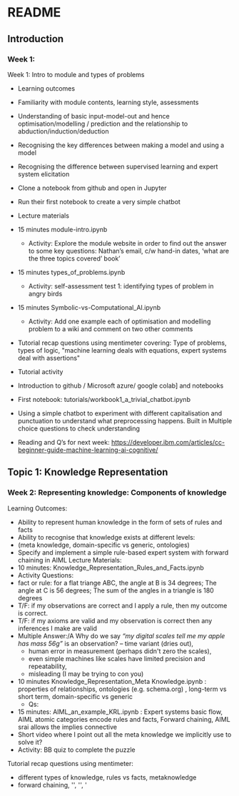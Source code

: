 # README

## Introduction
### Week 1:
Week 1: Intro to module and types of problems
- Learning outcomes
 - Familiarity with module contents, learning style, assessments
 - Understanding of basic input-model-out and hence optimisation/modelling / prediction
and the relationship to abduction/induction/deduction
 - Recognising the key differences between making a model and using a model
 - Recognising the difference between supervised learning and expert system elicitation
 - Clone a notebook from github and open in Jupyter
 - Run their first notebook to create a very simple chatbot
- Lecture materials
 - 15 minutes module-intro.ipynb
   - Activity: Explore the module website in order to find out the answer to some key questions: Nathan’s email, c/w hand-in dates, ‘what are the three topics covered’ book’
 - 15 minutes types_of_problems.ipynb
   - Activity: self-assessment test 1: identifying types of problem in angry birds
 - 15 minutes Symbolic-vs-Computational_AI.ipynb  
   - Activity: Add one example each of optimisation and modelling problem  to a wiki and comment on two other comments

- Tutorial recap  questions using mentimeter covering: Type of problems, types of logic, "machine learning deals with equations,  expert systems deal with assertions"
     
- Tutorial activity
 - Introduction to github / Microsoft azure/ google colab] and notebooks
 - First notebook:  tutorials/workbook1_a_trivial_chatbot.ipynb 
 - Using a simple chatbot to experiment with different capitalisation and punctuation to understand what preprocessing happens. Built in Multiple choice questions to check understanding
- Reading and Q’s for next week: https://developer.ibm.com/articles/cc-beginner-guide-machine-learning-ai-cognitive/


## Topic 1: Knowledge Representation
### Week 2: Representing knowledge: Components of knowledge
Learning Outcomes: 
 - Ability to represent human knowledge in the form of sets of rules and facts
 - Ability to recognise that knowledge exists at different levels: 
 - (meta knowledge, domain-specific vs generic, ontologies)
 - Specify and implement a simple rule-based expert system with forward chaining in AIML
Lecture Materials:
 - 10 minutes: Knowledge_Representation_Rules_and_Facts.ipynb
 - Activity Questions: 
  - fact or rule: for a flat triange ABC, the angle at B is 34 degrees; The angle at C is 56 degrees; The sum of the angles in a triangle is 180 degrees 
  - T/F: if my observations are correct and I apply a rule, then my outcome is correct.
  - T/F: if my axioms are valid and my observation is correct then any inferences I make are valid
  - Multiple Answer:/A Why do we say _“my digital scales tell me my apple has mass 56g”_ is an observation?
    – time variant (dries out),
    - human error in measurement (perhaps didn't zero the scales),
    - even simple machines like scales have limited precision and repeatability,  
    - misleading (I may be trying to con you)
 - 10 minutes Knowledge_Representation_Meta Knowledge.ipynb : properties of relationships, ontologies (e.g. schema.org) , long-term vs short term, domain-specific vs generic
   - Qs:
 - 15 minutes: AIML_an_example_KRL.ipynb : Expert systems basic flow, AIML atomic categories encode rules and facts, Forward chaining,  AIML srai allows the implies connective 
 - Short video where I point out all the meta knowledge we implicitly use to solve it?
 - Activity: BB quiz to complete the puzzle

Tutorial recap  questions using mentimeter:
 - different types of knowledge, rules vs facts, metaknowledge
 - forward chaining, '<category>', '<pattern>', '<template>', '<srai>'
Tutorial Activity: 
 - Identify some definitions of key concepts from the lectures
 - ../tutorials/workbook2-authoring-your-first-chatbot.ipynb
 - Notebook creating a chatbot to provide those definitons when asked.
 - using srai  to do forward chaining (Hi/Hello=>greeting,  but not wildcards yet)
Self-study: add more categories to revision bot

Stretch activity: identify facts about languages- different ways of asking questions

Reading : https://www.gamasutra.com/view/feature/3761/beyond_aiml_chatbots_102.php?print=1 , 
https://plato.stanford.edu/entries/science-theory-observation/
    
### Week 3: Representing knowledge: variables, generalisation
Learning outcomes:  
- recognition that deduction can be a multi-step process
- familiarity with the idea of variables that get bound to specific objects and quantifiers as ways of expressing knowledge  about groups of objects
- Illustrate that how you represent knowledge affects what you can represent
- Create more complex aiml model using wildcards, think etc as per AIMLv1
- Multistep dialogue for classifying fruit
Lecture materials: 
- 10 minutes: Knowledge_Representation_Syntax_and_Semantics.ipynb : Types of reasoning, closed-world vs open world, Syntax vs semantics , idea of a Knowledge Representation Langiage as a design choice.
- 10 minutes: Knowledge_Representation_Variables_and_Quantifiers.ipynb : Connectives, variables, quantifiers, Conflict resolution, FOL vs propositional logic, decideability
- 10 minutes:  AIML_variables_and_branching.ipynb
- 10 minutes:  AIML_context.ipynb : `<that>` and `<topic>`, AIML rule priorities

Tutorial recap  questions using mentimeter, covering: examples of short-term and generic vs domain specific knowledge, reminder about preprocessing (  ‘wasn’t -> ‘was not’ was dealt with by pre-processor but knowledge about module tutors could be in aiml file), questions on angry birds, `<star>`, `<that>`,`<topic>`, `<think>`, `<condition>`
    
Tutorial activities: tutorials/workbook3-using-variables-and-context-in-a-chatbot.ipynb
- identify different ways of asking question
- using wildcards/* to add them as a separate aiml file
-  jokebot for <that>
- Introduction to first coursework
 - Download Coursework/AIML_Coursework_marker.ipynb or .py, coursework-questions-and-responses.txt, 1cat.aiml
 - Make sure students can get them working


Self-study: update your revision bot with this week;s core concepts

### Week 4: Applications of knowledge based systems
Learning Outcomes
- understanding of the wider application of knowledge based systems,
- ability to describe the strengths and weaknesses of knowledge-based approaches and recognise when it would be appropriate to use them

Lectures: Modern-expert-Systems.ipynb
- 10 minutes: use of expert systems for goal-driven search (planning/optimisation)
 - Forward and backward chaining : example using trivial knowledge base(john-mary-thief-cheese)
 - Mycin as a classic example
 - Activity: question in middle: does john steal cheese? 
- 20 minutes: other semantic web, ontologies e.g. wordNet, but also Wikipedia, schema.org, OpenStreetMap etc.    ‘hidden’ expert systems e.g. in games IDEs (Unity Rule Tile) 
- 15 minutes: criticisms of expert systems and extensions (e.g. aIML v2), issues around provenance
- Activity:

Tutorial recap  questions using mentimeter covering: What can you induce from forward and backward chaining, Current ethical issues around provenance, fake news etc., Closed world: no “NOT” in AIML but default class
    
Tutorial activities:
- Activity 1:Continue notebook to work on first part of coursework
- Activity: Notebook to make calls out from aiml to google  etc. and to let them set predicates


Self-study: 
- update your revision bot with this week;s core concepts
- submit coursework
    
    
## Topic 2: Machine Learning
    
### Week 5
Learning Outcomes
- Identify and illustrate the legal and ethical issues around the use of machine learning
- Identify and illustrate the difference between unsupervised, reinforcement and supervised learning
- Formulate and apply simple unsupervised learning algorithms and illustrate their use.
    
Lectures: Machine_Learning_Introduction_and_Types.ipynb
- 15 minutes: types of ML
- Activity:
- 15 minutes: Unsupervised leaning with  k-Means example for Iris data
- Activity:
    TODO kmean coding example
- 15 minutes: Reinforcement Learning (popular video) simple code?

Tutorial recap  questions using mentimeter:
- Types of problem and algorithm from games, recommender systems
    
Tutorial activity
- Notebook using plotly libraries to create some visualisations for versions of the iris data then apply k-means from scikit-learn, and use this to illustrate considerations for distance-based models like the need for normalisation, effect of noisy/irrelevant features
 - Use the tutorial plan from 19/20 week 6 but might need a lot of help to make these interactive.  **Avoid seaborn?** just use pandas scatter_matrix() plots?
 - load iris data , set labels - blank for all of them
 - pplot scatter matrix: I'll have ot provide pyplot code to do that
 - run KMeans in 4D then repeat scatter_matrix with colouring   look into cluster matrix space
 - run KMEans in 2D and do colouring ( )
 - now normalise the data and rerun- do you get better clusters?
    

- Stretch activity: apply algorithms to the artificial fruit  dataset from week1  

Self-study: 
- Update your revision bot with this week;s core concepts
- Really nice explanation of Q-learning here: http://mnemstudio.org/path-finding-q-learning-tutorial.htm
    

### Week 6: Supervised Machine Learning
Learning Outcomes
- Identify and illustrate the legal and ethical issues around the use of supervised machine learning
- Identify formulate and apply the basic processes of supervised machine learning
- Understand the role of data in estimating accuracy 
Lectures: recap then
- 15 minutes: basic model building process: train and test (Validation and model selection are in L2)
- Activity:
- 15 minutes:  types of model: instance-based (kNN) vs explicit (decision trees,rules) 
- Activity:
- 15 minutes: Exaxmple-  greedy rule induction as compared to expert system
- Activity:

Tutorial recap  questions using mentimeter:
- Train, test data. Examples of different results from 1-NN and 3-NN. Identify the first rule created …(old BB question) Classifier design and performance for multiclass problems
- discussion of ethical issues    
Tutorial activity
- Notebook applying sklearn k-NN to iris data,. Going through the process of train-test split,   data preprocessing/normalisation.
- Stretch activity: repeat for  MNIST 

Self-study: update your revision bot with this week;s core concepts



### Week 7: Artificial Neural Networks 1:Perceptrons
Learning Outcomes
- Principles of biological and artificial neural networks
- Understand the perceptron update rule and the principles of the operations of MLPs
Lectures: recap then
- Perceptrons as a way of learning  rules that aren’t axis-parallel
- Activity:
- Second half of perceptrons
Tutorial recap  questions using mentimeter: axis-parallel vs. oblique rules
Tutorial activity 
- (Nathan's) Notebook applying perceptron to logical functions and then fake data
- Description of coursework and discussion about what will be needed but in a way that makes it clear they can’t start yet e.g. framework(.py files) not released **could split into tasks e.g. design, tesat plan, spes**
Self-study: update your revision bot with this week's core concepts

### Week 8: Artificial Neural Networks 2: MultiLayer Perceptrons
Learning Outcomes
- Principles of biological and artificial neural networks
- Understand the perceptron update rule and the principles of the operations of MLPs
Lectures:
- 20 minutes: Multi Layer Perceptrons – architecture and principle of stochastic gradient descent examples: iris, MNIST
- Activity:
- 10 minutes: classification vs regression example applications: MNIST, lkeert scale??, 
- Activity:
- 15 minutes: problem formulation for multi-class problems one-vs-all vs softmax,
- Activity:
Tutorial recap  questions using mentimeter:
Tutorial activity
- Notebook applying MLP to iris data and then MNIST
- When completed auto-release notebook and framework for implementing greedy rule induction for iris data and coursework
- Stretch activity: notebook using and visualising  MLP for MNIST – tune topology

Self-study: 
- update your revision bot with this week;s core concepts
- deep learning resources from 2019-20 thatr do mnist with conv nets??
    
## Topic 3: Search
Week 9: Problem Solving as search
Learning Outcomes:
- Recognise and characterise Problem solving as search
- Formulate problems via representations of candidate solutions allowing the use of standard algorithms, search on a graph 
- Able to characterise properties of search algorithms
Lectures: recap of input-model-output then
- Problem solving as search through space of  representations of candidate solutions
- The process: constructive  vs perturbative (holistic) approaches (Illustrate via (reference to greedy rule induction and greedy TSP) but also forward chaining “when you’ve eliminated the probable but impossible …”)
- Activity:
- Properties of search algorithms (complete, efficient, optimal) wrt design tradeoffs (use scaleability of rulesets and TSP as an example)
- Activity:

Tutorial recap  questions using mentimeter:
- Properties of algorithms, Tradeoffs for different applications, contents of search space for different type of problem, recognising constructive and perturbative algorithms in other settings (e.g. satnav - progreessive refinement from initial waypoints - video would be nice)
Tutorial activity
- Hand-coding search algorithm for pacman?? Ideally with a gif unrolling a maze into a graph
- Stretch Activity: exhaustive search for code cracking
- Or …Greedy Rule Induction coursework

Self-study: update your revision bot with this week's core concepts

### Week 10: search algorithms for decision problems
Learning Outcomes
- Understand how different single-member search algorithms fit into common ‘generate-and-test’ framework
- Blind search for decision problems, formulation and algorithms 
Lectures: 
- 20minutes: Decision problems and appropriate algorithms– depth-first, breadth-first
- 20 minutes: Constraints,  move operators and neighbourhood structures
- 10 minutes: Implications wrt scaleability etc (password strength)
- Activity:

Tutorial recap  questions using mentimeter: Recognising algorithms from descriptions, identifying appropriate algorithms

Tutorial activity
- Notebook with framework, implementing algorithms to crack codes, then reapply for NQueens (one perturbative, one constructive, emphasize similarities)

Self-study: update your revision bot with this week;s core concepts

### Week 11: search algorithm guided by a ‘cost’ function  
Learning Outcomes
- Understand how different single-member search algorithms fit into common ‘generate-and-test’ framework
- Informed search algorithms
Lectures: recap then
- 15 minutes Quality functions: design choices,  landscape metaphor, 
- Activity:
- 15 minutes hill-climbing, A* but also mention best-first. Mention coursework and that SGD is a hill-climber
- Activity:
- 20 minutes: Recognising the problems of single member search: local optima, scaleability
Tutorial recap  questions using mentimeter:

Tutorial activity
- Implementing A* for a pathfinding application (e.g. a NPC controller in a game)
Self-study: update your revision bot with this week's core concepts

